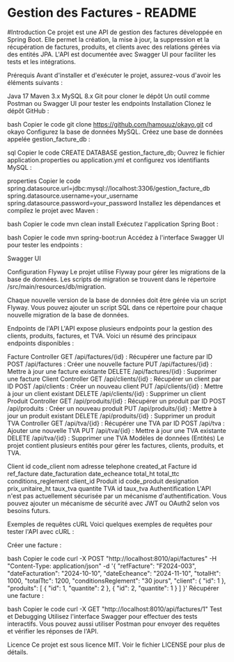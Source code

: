 # Gestion des Factures - README

#Introduction
Ce projet est une API de gestion des factures développée en Spring Boot. Elle permet la création, la mise à jour, la suppression et la récupération de factures, produits, et clients avec des relations gérées via des entités JPA. L'API est documentée avec Swagger UI pour faciliter les tests et les intégrations.

Prérequis
Avant d'installer et d'exécuter le projet, assurez-vous d'avoir les éléments suivants :

Java 17
Maven 3.x
MySQL 8.x
Git pour cloner le dépôt
Un outil comme Postman ou Swagger UI pour tester les endpoints
Installation
Clonez le dépôt GitHub :

bash
Copier le code
git clone https://github.com/hamouuz/okayo.git
cd okayo
Configurez la base de données MySQL. Créez une base de données appelée gestion_facture_db :

sql
Copier le code
CREATE DATABASE gestion_facture_db;
Ouvrez le fichier application.properties ou application.yml et configurez vos identifiants MySQL :

properties
Copier le code
spring.datasource.url=jdbc:mysql://localhost:3306/gestion_facture_db
spring.datasource.username=your_username
spring.datasource.password=your_password
Installez les dépendances et compilez le projet avec Maven :

bash
Copier le code
mvn clean install
Exécutez l'application Spring Boot :

bash
Copier le code
mvn spring-boot:run
Accédez à l'interface Swagger UI pour tester les endpoints :

Swagger UI

Configuration Flyway
Le projet utilise Flyway pour gérer les migrations de la base de données. Les scripts de migration se trouvent dans le répertoire /src/main/resources/db/migration.

Chaque nouvelle version de la base de données doit être gérée via un script Flyway. Vous pouvez ajouter un script SQL dans ce répertoire pour chaque nouvelle migration de la base de données.

Endpoints de l'API
L'API expose plusieurs endpoints pour la gestion des clients, produits, factures, et TVA. Voici un résumé des principaux endpoints disponibles :

Facture Controller
GET /api/factures/{id} : Récupérer une facture par ID
POST /api/factures : Créer une nouvelle facture
PUT /api/factures/{id} : Mettre à jour une facture existante
DELETE /api/factures/{id} : Supprimer une facture
Client Controller
GET /api/clients/{id} : Récupérer un client par ID
POST /api/clients : Créer un nouveau client
PUT /api/clients/{id} : Mettre à jour un client existant
DELETE /api/clients/{id} : Supprimer un client
Produit Controller
GET /api/produits/{id} : Récupérer un produit par ID
POST /api/produits : Créer un nouveau produit
PUT /api/produits/{id} : Mettre à jour un produit existant
DELETE /api/produits/{id} : Supprimer un produit
TVA Controller
GET /api/tva/{id} : Récupérer une TVA par ID
POST /api/tva : Ajouter une nouvelle TVA
PUT /api/tva/{id} : Mettre à jour une TVA existante
DELETE /api/tva/{id} : Supprimer une TVA
Modèles de données (Entités)
Le projet contient plusieurs entités pour gérer les factures, clients, produits, et TVA.

Client
id
code_client
nom
adresse
telephone
created_at
Facture
id
ref_facture
date_facturation
date_echeance
total_ht
total_ttc
conditions_reglement
client_id
Produit
id
code_produit
designation
prix_unitaire_ht
taux_tva
quantite
TVA
id
taux_tva
Authentification
L'API n'est pas actuellement sécurisée par un mécanisme d'authentification. Vous pouvez ajouter un mécanisme de sécurité avec JWT ou OAuth2 selon vos besoins futurs.

Exemples de requêtes cURL
Voici quelques exemples de requêtes pour tester l'API avec cURL :

Créer une facture :

bash
Copier le code
curl -X POST "http://localhost:8010/api/factures" -H "Content-Type: application/json" -d '{
    "refFacture": "F2024-003",
    "dateFacturation": "2024-10-10",
    "dateEcheance": "2024-11-10",
    "totalHt": 1000,
    "totalTtc": 1200,
    "conditionsReglement": "30 jours",
    "client": {
        "id": 1
    },
    "produits": [
        {
            "id": 1,
            "quantite": 2
        },
        {
            "id": 2,
            "quantite": 1
        }
    ]
}'
Récupérer une facture :

bash
Copier le code
curl -X GET "http://localhost:8010/api/factures/1"
Test et Debugging
Utilisez l'interface Swagger pour effectuer des tests interactifs. Vous pouvez aussi utiliser Postman pour envoyer des requêtes et vérifier les réponses de l'API.

Licence
Ce projet est sous licence MIT. Voir le fichier LICENSE pour plus de détails.

